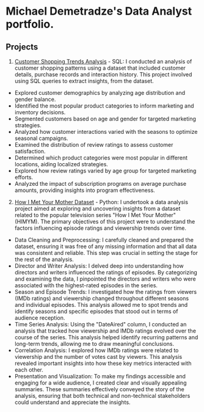 # Michael Demetradze's Data Analyst portfolio.

## Projects
1. [Customer Shopping Trends Analysis](https://github.com/MikeDemetr/portfolio/blob/main/Customer%20Shopping%20Trends%20Analysis) - SQL:
I conducted an analysis of customer shopping patterns using a dataset that included customer details, purchase records and interaction history. This project involved using SQL queries to extract insights, from the dataset.

- Explored customer demographics by analyzing age distribution and gender balance.
- Identified the most popular product categories to inform marketing and inventory decisions.
- Segmented customers based on age and gender for targeted marketing strategies.
- Analyzed how customer interactions varied with the seasons to optimize seasonal campaigns.
- Examined the distribution of review ratings to assess customer satisfaction.
- Determined which product categories were most popular in different locations, aiding localized strategies.
- Explored how review ratings varied by age group for targeted marketing efforts.
- Analyzed the impact of subscription programs on average purchase amounts, providing insights into program effectiveness.
  

2. [How I Met Your Mother Dataset](https://github.com/MikeDemetr/portfolio/blob/main/The%20Yellow%20Umbrella%3A%20Exploring%20HIMYM%20Episode%20Ratings) - Python: I undertook a data analysis project aimed at exploring and uncovering insights from a dataset related to the popular television series "How I Met Your Mother" (HIMYM). The primary objectives of this project were to understand the factors influencing episode ratings and viewership trends over time.

- Data Cleaning and Preprocessing: I carefully cleaned and prepared the dataset, ensuring it was free of any missing information and that all data was consistent and reliable. This step was crucial in setting the stage for the rest of the analysis.
- Director and Writer Analysis: I delved deep into understanding how directors and writers influenced the ratings of episodes. By categorizing and examining the data, I pinpointed the directors and writers who were associated with the highest-rated episodes in the series.
- Season and Episode Trends: I investigated how the ratings from viewers (IMDb ratings) and viewership changed throughout different seasons and individual episodes. This analysis allowed me to spot trends and identify seasons and specific episodes that stood out in terms of audience reception.
- Time Series Analysis: Using the "DateAired" column, I conducted an analysis that tracked how viewership and IMDb ratings evolved over the course of the series. This analysis helped identify recurring patterns and long-term trends, allowing me to draw meaningful conclusions.
- Correlation Analysis: I explored how IMDb ratings were related to viewership and the number of votes cast by viewers. This analysis revealed important insights into how these key metrics interacted with each other.
- Presentation and Visualization: To make my findings accessible and engaging for a wide audience, I created clear and visually appealing summaries. These summaries effectively conveyed the story of the analysis, ensuring that both technical and non-technical stakeholders could understand and appreciate the insights.

